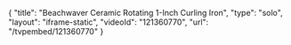 {
    "title": "Beachwaver Ceramic Rotating 1-Inch Curling Iron",
    "type": "solo",
    "layout": "iframe-static",
    "videoId": "121360770",
    "url": "\/tvpembed\/121360770"
}